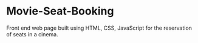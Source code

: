 # Movie-Seat-Booking
Front end web page built using HTML, CSS, JavaScript for the reservation of seats in a cinema.
